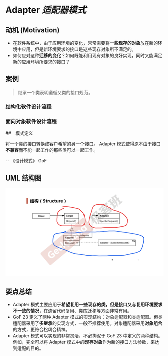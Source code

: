 ﻿# Adapter *适配器模式*

## 动机 (Motivation)

* 在软件系统中，由于应用环境的变化，常常需要将**一些现存的对象**放在新的环境中应用，但是新环境要求的接口是这些现存对象所不满足的。
* 如何应对这种**迁移的变化**？如何既能利用现有对象的良好实现，同时又能满足新的应用环境所要求的接口？

## 案例

> 继承一个类表明遵循父类的接口规范。

### 结构化软件设计流程

### 面向对象软件设计流程


##　模式定义

将一个类的接口转换成客户希望的另一个接口。 Adapter 模式使得原本由于接口**不兼容**而不能一起工作的那些类可以一起工作。

-- 《设计模式》 GoF

## UML 结构图

![UML](./UML.png)

## 要点总结

* Adapter 模式主要应用于**希望复用一些现存的类，但是接口又与复用环境要求不一致的情况**，在遗留代码复用、类库迁移等方面非常有用。
* GoF 23 定义了两种 Adapter 模式的实现结构：对象适配器和类适配器。但类适配器采用了**多继承**的实现方式，一般不推荐使用。对象适配器采用**对象组合**的方式，更符合松耦合精神。
* Adapter 模式可以实现的非常灵活，不必拘泥于 GoF 23 中定义的两种结构。例如，完全可以将 Adapter 模式中的**现存对象**作为新的接口方法参数，来达到适配的目的。
